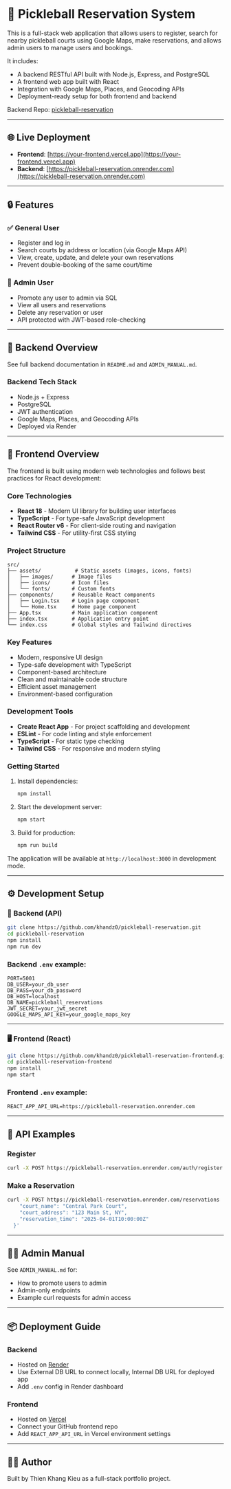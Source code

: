 # 🏓 Pickleball Reservation System

This is a full-stack web application that allows users to register, search for nearby pickleball courts using Google Maps, make reservations, and allows admin users to manage users and bookings.

It includes:

- A backend RESTful API built with Node.js, Express, and PostgreSQL
- A frontend web app built with React
- Integration with Google Maps, Places, and Geocoding APIs
- Deployment-ready setup for both frontend and backend

Backend Repo: [pickleball-reservation](https://github.com/khandz0/pickleball-reservation)

---

## 🌐 Live Deployment

- **Frontend**: [https://your-frontend.vercel.app](https://your-frontend.vercel.app)
- **Backend**: [https://pickleball-reservation.onrender.com](https://pickleball-reservation.onrender.com)

---

## 🔒 Features

### ✅ General User

- Register and log in
- Search courts by address or location (via Google Maps API)
- View, create, update, and delete your own reservations
- Prevent double-booking of the same court/time

### 👑 Admin User

- Promote any user to admin via SQL
- View all users and reservations
- Delete any reservation or user
- API protected with JWT-based role-checking

---

## 🧱 Backend Overview

See full backend documentation in `README.md` and `ADMIN_MANUAL.md`.

### Backend Tech Stack

- Node.js + Express
- PostgreSQL
- JWT authentication
- Google Maps, Places, and Geocoding APIs
- Deployed via Render

---

## 🧱 Frontend Overview

The frontend is built using modern web technologies and follows best practices for React development:

### Core Technologies

- **React 18** - Modern UI library for building user interfaces
- **TypeScript** - For type-safe JavaScript development
- **React Router v6** - For client-side routing and navigation
- **Tailwind CSS** - For utility-first CSS styling

### Project Structure

```
src/
├── assets/           # Static assets (images, icons, fonts)
│   ├── images/      # Image files
│   ├── icons/       # Icon files
│   └── fonts/       # Custom fonts
├── components/      # Reusable React components
│   ├── Login.tsx    # Login page component
│   └── Home.tsx     # Home page component
├── App.tsx          # Main application component
├── index.tsx        # Application entry point
└── index.css        # Global styles and Tailwind directives
```

### Key Features

- Modern, responsive UI design
- Type-safe development with TypeScript
- Component-based architecture
- Clean and maintainable code structure
- Efficient asset management
- Environment-based configuration

### Development Tools

- **Create React App** - For project scaffolding and development
- **ESLint** - For code linting and style enforcement
- **TypeScript** - For static type checking
- **Tailwind CSS** - For responsive and modern styling

### Getting Started

1. Install dependencies:

   ```bash
   npm install
   ```

2. Start the development server:

   ```bash
   npm start
   ```

3. Build for production:
   ```bash
   npm run build
   ```

The application will be available at `http://localhost:3000` in development mode.

---

## ⚙️ Development Setup

### 🔧 Backend (API)

```bash
git clone https://github.com/khandz0/pickleball-reservation.git
cd pickleball-reservation
npm install
npm run dev
```

### Backend `.env` example:

```env
PORT=5001
DB_USER=your_db_user
DB_PASS=your_db_password
DB_HOST=localhost
DB_NAME=pickleball_reservations
JWT_SECRET=your_jwt_secret
GOOGLE_MAPS_API_KEY=your_google_maps_key
```

---

### 🖥 Frontend (React)

```bash
git clone https://github.com/khandz0/pickleball-reservation-frontend.git
cd pickleball-reservation-frontend
npm install
npm start
```

### Frontend `.env` example:

```env
REACT_APP_API_URL=https://pickleball-reservation.onrender.com
```

---

## 🧪 API Examples

### Register

```bash
curl -X POST https://pickleball-reservation.onrender.com/auth/register   -H "Content-Type: application/json"   -d '{"name":"Alice","email":"alice@example.com","password":"secret"}'
```

### Make a Reservation

```bash
curl -X POST https://pickleball-reservation.onrender.com/reservations   -H "Authorization: Bearer YOUR_TOKEN"   -H "Content-Type: application/json"   -d '{
    "court_name": "Central Park Court",
    "court_address": "123 Main St, NY",
    "reservation_time": "2025-04-01T10:00:00Z"
  }'
```

---

## 👨‍💼 Admin Manual

See `ADMIN_MANUAL.md` for:

- How to promote users to admin
- Admin-only endpoints
- Example curl requests for admin access

---

## 📦 Deployment Guide

### Backend

- Hosted on [Render](https://render.com)
- Use External DB URL to connect locally, Internal DB URL for deployed app
- Add `.env` config in Render dashboard

### Frontend

- Hosted on [Vercel](https://vercel.com)
- Connect your GitHub frontend repo
- Add `REACT_APP_API_URL` in Vercel environment settings

---

## 👨‍💻 Author

Built by Thien Khang Kieu as a full-stack portfolio project.
